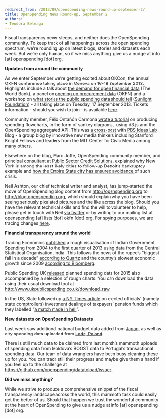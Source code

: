 ```yaml
---
redirect_from: /2013/09/openspending-news-round-up-september-2/
title: OpenSpending News Round-up, September 2
authors:
- Teodora Beleaga
---
```

<p dir="ltr">Fiscal transparency never sleeps, and neither does the OpenSpending community. To keep track of all happenings across the open spending spectrum, we’re rounding up on latest blogs, stories and datasets each week. But we’re only human, so if we miss anything, give us a nudge at info [at] openspending [dot] org.

<strong>Updates from around the community</strong>

As we enter September we’re getting excited about OKCon, the annual OKFN conference taking place in Geneva on 16-18 September 2013. Highlights include a talk about <a href="http://okcon.org/open-data-government-and-governance/session-2/">the demand for open financial data</a> (The World Bank), a panel on <a href="http://okcon.org/open-data-government-and-governance/session-3/">opening up procurement data</a> (OKFN) and a workshop on <a href="http://okcon.org/open-data-government-and-governance/session-4/">what stories the public spending data should tell</a> (<a href="http://sunlightfoundation.com/">Sunlight Foundation</a>) - all taking place on Tuesday, 17 September 2013. Tickets information - should you wish to join - is available <a href="http://okcon.org/tickets/">here</a>.

Community member, Félix Ontañón Carmona <a href="http://blog.openspending.org/2013/08/28/d3-sankey/">wrote a tutorial</a> on producing spending flowcharts, in the form of sankey diagrams,  using d3.js and the OpenSpending aggregated API. This was <a href="http://www.pbs.org/idealab/2013/08/how-to-use-d3-on-the-openspending-api">a cross-post</a> with <a href="http://www.pbs.org/idealab/about-idea-lab">PBS Ideas Lab</a> Blog - a group blog by innovative new media thinkers including Stanford Knight Fellows and leaders from the MIT Center for Civic Media among many others.

Elsewhere on the blog, Marc Joffe, OpenSpending community member, and principal consultant at <a href="http://www.publicsectorcredit.org/">Public Sector Credit Solutions</a>, explained why New York is among the least likely cities to follow-up Detroit’s bankruptcy example and <a href="http://blog.openspending.org/2013/08/29/new-york-comptroller/">how the Empire State city has ensured avoidance </a>of such crisis.

Neil Ashton, our chief technical writer and analyst, has jump-started the move of OpenSpending blog content from <a href="http://openspending.org">http://openspending.org</a> to <a href="http://blog.openspending.org">http://blog.openspending.org</a>, which should explain why you have been seeing seriously pixalated pictures and the like across the blog. Should you have the relevant technical skills and find the will to volunteer to help, please get in touch with Neil <a href="https://twitter.com/nmashton">via twitter</a> or by writing to our mailing list at openspending [at] lists [dot] okfn [dot] org. For spying purposes, we are tracing changes <a href="https://docs.google.com/spreadsheet/ccc?key=0AqR8dXc6Ji4JdEZpYWZoVWFWS2QxdkJCVzVoNmRodWc#gid=0">here</a>.

<strong>Financial transparency around the world</strong>

Trading Economics <a href="http://www.tradingeconomics.com/india/government-spending">published</a> a rough visualisation of Indian Government Spending from 2004 to the first quarter of 2013 using data from the Central Statistical Organisation, India. This follows the news of the rupee’s “biggest fall in a decade” <a href="http://qz.com/118984/indias-rupee-suffers-its-biggest-one-day-fall-in-a-decade-thanks-to-its-own-government/">according to Quartz</a> and the country’s slowest economic growth since 2009 <a href="http://www.bloomberg.com/news/2013-08-30/indian-growth-slows-to-four-year-low-as-rupee-drop-dims-outlook.html">according to Bloomberg</a>.

Public Spending UK <a href="http://www.ukpublicspending.co.uk/total_spending_2015UKbn">released</a> planned spending data for 2015 also accompanied by a selection of rough charts. You can download the data using their usual download tool at <a href="http://www.ukpublicspending.co.uk/download_raw">http://www.ukpublicspending.co.uk/download_raw</a>.

In the US, Slate followed up <a href="http://www.nytimes.com/2013/08/31/nyregion/thompson-donors-were-familiar-faces-to-comptrollers-office-records-show.html?hp&amp;_r=1&amp;pagewanted=all&amp;">a NY Times article</a> on elected officials’ (namely state comptrollers) investment dealings of taxpayers’ pension funds which they labelled “<a href="http://www.slate.com/blogs/moneybox.html">a match made in hell</a>”.

<strong>New datasets on OpenSpending Datasets</strong>

Last week saw additional national budget data added from <a href="http://openspending.org/sna_national_accounts_of_japan">Japan</a>, as well as city spending data uploaded from <a href="http://openspending.org/lodz_2013_city_budget">Lodz, Poland</a>.

There is still much data to be claimed from last month’s mammoth uploads of spending data from Moldova’s BOOST data to Portugal’s transactional spending data. Our team of data wranglers have been busy cleaning these up for you. You can track still their progress and maybe give them a hand if you feel up to the challenge at <a href="https://github.com/openspending/datatoload/issues">https://github.com/openspending/datatoload/issues</a>.

<strong>Did we miss anything?</strong>

While we strive to produce a comprehensive snippet of the fiscal transparency landscape across the world, this mammoth task could easily get the better of us. Should that happen we trust the wonderful community at the heart of OpenSpending to give us a nudge at info [at] openspending [dot] org.

&nbsp;

